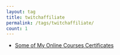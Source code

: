 ```yaml
---
layout: tag
title: twitchaffiliate
permalink: /tags/twitchaffiliate/
count: 1
---
```


- [Some of My Online Courses Certificates](https://samirpaulb.github.io/blog-jekyll/posts/some-of-my-online-courses-certificates/)
